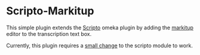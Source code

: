 Scripto-Markitup
======

This simple plugin extends the
[Scripto](https://github.com/omeka/plugin-Scripto) omeka plugin by adding the
[markitup](http://markitup.jaysalvat.com/home/)
editor to the transcription text box. 

Currently, this plugin requires a [small
change](https://github.com/omeka/plugin-Scripto/pull/24) to the scripto module to work.
